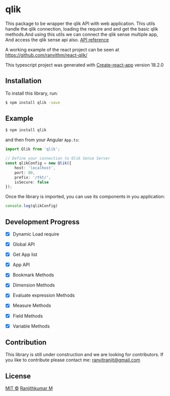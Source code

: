# qlik

This package to be wrapper the qlik API with web application. This utils handle the qlik connection, loading the require and and get the basic qlik methods.And using this utils we can connect the qlik sense multiple app, And access the qlik sense api also. [API reference](https://help.qlik.com/en-US/sense-developer/August2022/Subsystems/APIs/Content/Sense_ClientAPIs/capability-apis-reference.htm)

A working example of the react project can be seen at https://github.com/ranvithm/react-qlik/

This typescript project was generated with [Create-react-app](https://reactjs.org/docs/static-type-checking.html#using-typescript-with-create-react-app) version 18.2.0

<!-- ###### Qlik Classes
- [Global](docs/Global.md)
- [Doc](docs/Doc.md)
- [Bookmark](docs/Bookmark.md)
- [Field](docs/Field.md)
- [GenericDimension](docs/GenericDimension.md)
- [GenericMeasure](docs/GenericMeasure.md) -->

## Installation

To install this library, run:

```bash
$ npm install qlik -save
```

## Example

```bash
$ npm install qlik
```

and then from your Angular `App.ts`:

```typescript
import Qlik from 'qlik';

// Define your connection to Qlik Sense Server
const qlikConfig = new Qlik({
    host: 'localhost',
    port: 80,
    prefix: '/tkt/',
    isSecure: false
});

```

Once the library is imported, you can use its components in you application:

```typescript
console.log(qlikConfig)
```

## Development Progress

- [x] Dynamic Load require
- [x] Global API
- [x] Get App list
- [x] App API
- [x] Bookmark Methods
- [x] Dimension Methods
- [x] Evaluate expression Methods
- [x] Measure Methods
- [x] Field Methods
- [x] Variable Methods
 

## Contribution
This library is still under construction and we are looking for contributors. 
If you like to contribute please contact me: ranvitranjit@gmail.com

## License

[MIT ©](./LICENSE) [Ranjithkumar M](https://ranvithm.github.io/)